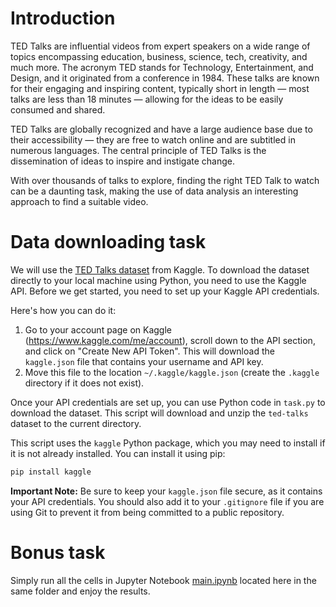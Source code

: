 # Introduction
TED Talks are influential videos from expert speakers on a wide range of topics encompassing education, business, science, tech, creativity, and much more. The acronym TED stands for Technology, Entertainment, and Design, and it originated from a conference in 1984. These talks are known for their engaging and inspiring content, typically short in length — most talks are less than 18 minutes — allowing for the ideas to be easily consumed and shared.

TED Talks are globally recognized and have a large audience base due to their accessibility — they are free to watch online and are subtitled in numerous languages. The central principle of TED Talks is the dissemination of ideas to inspire and instigate change. 

With over thousands of talks to explore, finding the right TED Talk to watch can be a daunting task, making the use of data analysis an interesting approach to find a suitable video.

# Data downloading task
We will use the [TED Talks dataset](https://www.kaggle.com/datasets/rounakbanik/ted-talks) from Kaggle. To download the dataset directly to your local machine using Python, you need to use the Kaggle API. Before we get started, you need to set up your Kaggle API credentials.

Here's how you can do it:
1. Go to your account page on Kaggle (https://www.kaggle.com/me/account), scroll down to the API section, and click on "Create New API Token". This will download the `kaggle.json` file that contains your username and API key.
2. Move this file to the location `~/.kaggle/kaggle.json` (create the `.kaggle` directory if it does not exist).

Once your API credentials are set up, you can use Python code in `task.py` to download the dataset. This script will download and unzip the `ted-talks` dataset to the current directory.

This script uses the `kaggle` Python package, which you may need to install if it is not already installed. You can install it using pip:

```bash
pip install kaggle
```

**Important Note:** Be sure to keep your `kaggle.json` file secure, as it contains your API credentials. You should also add it to your `.gitignore` file if you are using Git to prevent it from being committed to a public repository.

# Bonus task
Simply run all the cells in Jupyter Notebook [main.ipynb](`file://main.ipynb`) located here in the same folder and enjoy the results.
